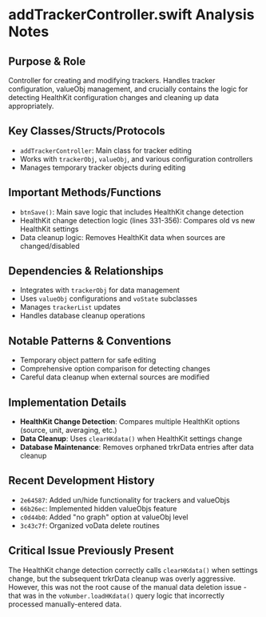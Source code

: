# addTrackerController.swift Analysis Notes

## Purpose & Role
Controller for creating and modifying trackers. Handles tracker configuration, valueObj management, and crucially contains the logic for detecting HealthKit configuration changes and cleaning up data appropriately.

## Key Classes/Structs/Protocols
- `addTrackerController`: Main class for tracker editing
- Works with `trackerObj`, `valueObj`, and various configuration controllers
- Manages temporary tracker objects during editing

## Important Methods/Functions
- `btnSave()`: Main save logic that includes HealthKit change detection
- HealthKit change detection logic (lines 331-356): Compares old vs new HealthKit settings
- Data cleanup logic: Removes HealthKit data when sources are changed/disabled

## Dependencies & Relationships
- Integrates with `trackerObj` for data management
- Uses `valueObj` configurations and `voState` subclasses
- Manages `trackerList` updates
- Handles database cleanup operations

## Notable Patterns & Conventions
- Temporary object pattern for safe editing
- Comprehensive option comparison for detecting changes
- Careful data cleanup when external sources are modified

## Implementation Details
- **HealthKit Change Detection**: Compares multiple HealthKit options (source, unit, averaging, etc.)
- **Data Cleanup**: Uses `clearHKdata()` when HealthKit settings change
- **Database Maintenance**: Removes orphaned trkrData entries after data cleanup

## Recent Development History
- `2e64587`: Added un/hide functionality for trackers and valueObjs
- `66b26ec`: Implemented hidden valueObjs feature
- `c0d44b0`: Added "no graph" option at valueObj level
- `3c43c7f`: Organized voData delete routines

## Critical Issue Previously Present
The HealthKit change detection correctly calls `clearHKdata()` when settings change, but the subsequent trkrData cleanup was overly aggressive. However, this was not the root cause of the manual data deletion issue - that was in the `voNumber.loadHKdata()` query logic that incorrectly processed manually-entered data.
